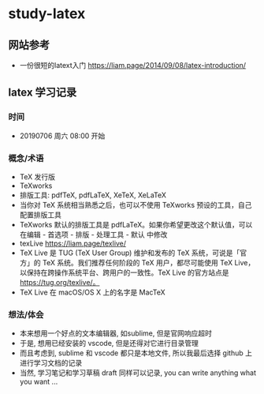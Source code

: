 # study-latex

## 网站参考

* 一份很短的latext入门 https://liam.page/2014/09/08/latex-introduction/

## latex 学习记录

### 时间

* 20190706 周六 08:00 开始

### 概念/术语

* TeX 发行版
* TeXworks
* 排版工具: pdfTeX, pdfLaTeX, XeTeX, XeLaTeX
* 当你对 TeX 系统相当熟悉之后，也可以不使用 TeXworks 预设的工具，自己配置排版工具
* TeXworks 默认的排版工具是 pdfLaTeX。如果你希望更改这个默认值，可以在编辑 - 首选项 - 排版 - 处理工具 - 默认 中修改
* texLive https://liam.page/texlive/
* TeX Live 是 TUG (TeX User Group) 维护和发布的 TeX 系统，可说是「官方」的 TeX 系统。我们推荐任何阶段的 TeX 用户，都尽可能使用 TeX Live，以保持在跨操作系统平台、跨用户的一致性。TeX Live 的官方站点是 https://tug.org/texlive/。
* TeX Live 在 macOS/OS X 上的名字是 MacTeX

### 想法/体会

* 本来想用一个好点的文本编辑器, 如sublime, 但是官网响应超时
* 于是, 想用已经安装的 vscode, 但是还得对它进行目录管理
* 而且考虑到, sublime 和 vscode 都只是本地文件, 所以我最后选择 github 上进行学习文档的记录
* 当然, 学习笔记和学习草稿 draft 同样可以记录, you can write anything what you want ...
